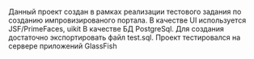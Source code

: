 Данный проект создан в рамках реализации тестового задания по созданию импровизированого портала.
В качестве UI используется JSF/PrimeFaces, uikit
В качестве БД PostgreSql. Для создания достаточно экспортировать файл test.sql.
Проект тестировался на сервере приложений GlassFish
